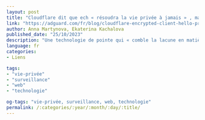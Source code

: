 ```yaml
---
layout: post
title: "Cloudflare dit que ech « résoudra la vie privée à jamais » , mais la réalité y correspond-elle ?"
link: "https://adguard.com/fr/blog/cloudflare-encrypted-client-hello-privacy.html"
author: Anna Martynova, Ekaterina Kachalova
published_date: "25/10/2023"
description: "Une technologie de pointe qui « comble la lacune en matière de protection de la vie privée dans notre infrastructure de sécurité en ligne existante » et qui, si elle est largement adoptée, « pourrait même résoudre définitivement le problème de la protection de la vie privée » semble prometteuse, n'est-ce pas ?"
language: fr
categories:
- Liens

tags:
- "vie-privée"
- "surveillance"
- "web"
- "technologie"

og-tags: "vie-privée, surveillance, web, technologie"
permalink: /:categories/:year/:month/:day/:title/
---
```

